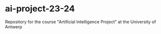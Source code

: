 # ai-project-23-24
Repository for the course "Artificial Intelligence Project" at the University of Antwerp
